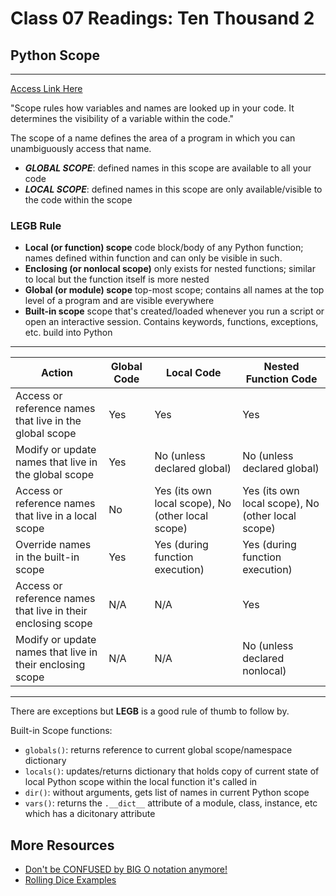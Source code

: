 # Class 07 Readings: Ten Thousand 2

## Python Scope  

___
[Access Link Here](https://realpython.com/python-scope-legb-rule/)

"Scope rules how variables and names are looked up in your code. It determines the visibility of a variable within the code."  

The scope of a name defines the area of a program in which you can unambiguously access that name.  

- ***GLOBAL SCOPE***: defined names in this scope are available to all your code
- ***LOCAL SCOPE***: defined names in this scope are only available/visible to the code within the scope

### LEGB Rule  

- **Local (or function) scope** code block/body of any Python function; names defined within function and can only be visible in such. 
- **Enclosing (or nonlocal scope)** only exists for nested functions; similar to local but the function itself is more nested 
- **Global (or module) scope** top-most scope; contains all names at the top level of a program and are visible everywhere
- **Built-in scope** scope that's created/loaded whenever you run a script or open an interactive session. Contains keywords, functions, exceptions, etc. build into Python

___
| Action | Global Code | Local Code | Nested Function Code
| ----------- | -----------| ----------- | -----------
Access or reference names that live in the global scope |	Yes	| Yes |	Yes 
Modify or update names that live in the global scope |	Yes | 	No (unless declared global) |	No (unless declared global)
Access or reference names that live in a local scope |	No |	Yes (its own local scope), No (other local scope) |	Yes (its own local scope), No (other local scope)
Override names in the built-in scope |	Yes	 | Yes (during function execution) |	Yes (during function execution)
Access or reference names that live in their enclosing scope |	N/A |	N/A	| Yes
Modify or update names that live in their enclosing scope|	N/A	| N/A |	No (unless declared nonlocal)
___

There are exceptions but **LEGB** is a good rule of thumb to follow by. 

Built-in Scope functions:

- `globals()`: returns reference to current global scope/namespace dictionary
- `locals()`: updates/returns dictionary that holds copy of current state of local Python scope within the local function it's called in
- `dir()`: without arguments, gets list of names in current Python scope
- `vars()`: returns the `.__dict__` attribute of a module, class, instance, etc which has a dicitonary attribute

## More Resources  

- [Don't be CONFUSED by BIG O notation anymore!](https://www.youtube.com/watch?v=5Uqawfl0VHQ)
- [Rolling Dice Examples](https://artofproblemsolving.com/wiki/index.php/Basic_Programming_With_Python#Program_Example_1_3)